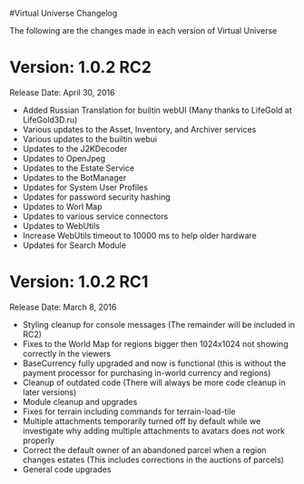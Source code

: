 #Virtual Universe Changelog

The following are the changes made in each version of Virtual Universe

# Version: 1.0.2 RC2
Release Date: April 30, 2016
- Added Russian Translation for builtin webUI (Many thanks to LifeGold at LifeGold3D.ru)
- Various updates to the Asset, Inventory, and Archiver services
- Various updates to the builtin webui
- Updates to the J2KDecoder
- Updates to OpenJpeg
- Updates to the Estate Service
- Updates to the BotManager
- Updates for System User Profiles
- Updates for password security hashing
- Updates to Worl Map
- Updates to various service connectors
- Updates to WebUtils
- Increase WebUtils timeout to 10000 ms to help older hardware
- Updates for Search Module

# Version: 1.0.2 RC1
Release Date: March 8, 2016

- Styling cleanup for console messages (The remainder will be included in RC2)
- Fixes to the World Map for regions bigger then 1024x1024 not showing correctly in the viewers
- BaseCurrency fully upgraded and now is functional (this is without the payment processor for purchasing in-world currency and regions)
- Cleanup of outdated code (There will always be more code cleanup in later versions)
- Module cleanup and upgrades
- Fixes for terrain including commands for terrain-load-tile
- Multiple attachments temporarily turned off by default while we investigate why adding multiple attachments to avatars does not work properly
- Correct the default owner of an abandoned parcel when a region changes estates (This includes corrections in the auctions of parcels)
- General code upgrades